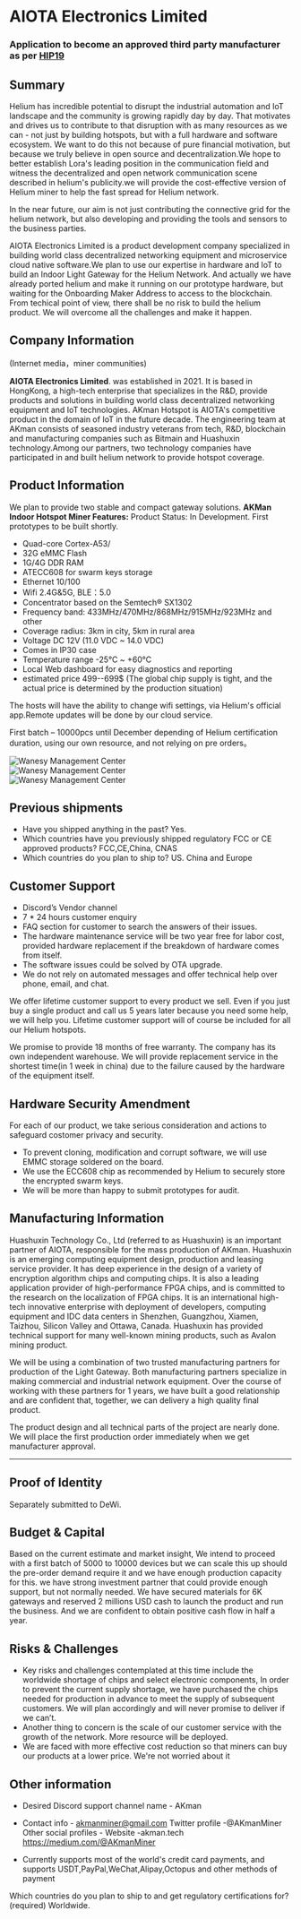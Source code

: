 # AIOTA Electronics Limited

### Application to become an approved third party manufacturer as per [HIP19](https://github.com/helium/HIP/blob/master/0019-third-party-manufacturers.md)

## Summary

Helium has incredible potential to disrupt the industrial automation and IoT landscape and the community is growing rapidly day by day. That motivates and drives us to contribute to that disruption with as many resources as we can - not just by building hotspots, but with a full hardware and software ecosystem. We want to do this not because of pure financial motivation, but because we truly believe in open source and decentralization.We hope to better establish Lora's leading position in the communication field and witness the decentralized and open network communication scene described in helium's publicity.we will provide the cost-effective version of Helium miner to help the fast spread for Helium network.

In the near future, our aim is not just contributing the connective grid for the helium network, but also developing and providing the tools and sensors to the business parties.

AIOTA Electronics Limited is a product development company specialized in building world class decentralized networking equipment and microservice cloud native software.We plan to use our expertise in hardware and IoT to build an Indoor Light Gateway for the Helium Network. And actually we have already ported helium and make it running on our prototype hardware, but waiting for the Onboarding Maker Address to access to the blockchain. From techical point of view, there shall be no risk to build the helium product. We will overcome all the challenges and make it happen.

## Company Information
(Internet media，miner communities)

**AIOTA Electronics Limited**. was established in 2021. It is based in HongKong, a high-tech enterprise that specializes in the R&D, provide products and solutions in building world class decentralized networking equipment and IoT technologies. AKman Hotspot is AIOTA's competitive product in the domain of IoT in the future decade. The engineering team at AKman consists of seasoned industry veterans from tech, R&D, blockchain and manufacturing companies such as Bitmain and Huashuxin technology.Among our partners, two technology companies have participated in and built helium network to provide hotspot coverage.


## Product Information
We plan to provide two stable and compact gateway solutions.
**AKMan Indoor Hotspot Miner Features:** 
Product Status: In Development. First prototypes to be built shortly.

* Quad-core Cortex-A53/
* 32G eMMC Flash
* 1G/4G DDR RAM
* ATECC608 for swarm keys storage
* Ethernet 10/100
* Wifi 2.4G&5G, BLE：5.0
* Concentrator based on the Semtech® SX1302
* Frequency band: 433MHz/470MHz/868MHz/915MHz/923MHz and other
* Coverage radius: 3km in city, 5km in rural area
* Voltage DC 12V (11.0 VDC ~ 14.0 VDC)
* Comes in IP30 case
* Temperature range -25°C ~ +60°C
* Local Web dashboard for easy diagnostics and reporting
* estimated price 499--699$ (The global chip supply is tight, and the actual price is determined by the production situation)


The hosts will have the ability to change wifi settings, via Helium's official app.Remote updates will be done by our cloud service.

First batch – 10000pcs until December depending of Helium certification duration, using our own resource, and not relying on pre orders。

<img src="http://akman.tech/img1.png" alt="Wanesy Management Center" />
<br/>

<img src="http://akman.tech/img2.png" alt="Wanesy Management Center" />
<br/>

<img src="http://akman.tech/img3.png" alt="Wanesy Management Center" />


## Previous shipments
* Have you shipped anything in the past? Yes.
* Which countries have you previously shipped regulatory FCC or CE approved products? FCC,CE,China, CNAS
* Which countries do you plan to ship to? US. China and Europe

## Customer Support ##

* Discord’s Vendor channel
* 7 * 24 hours customer enquiry
* FAQ section for customer to search the answers of their issues.
* The hardware maintenance service will be two year free for labor cost, provided hardware replacement if the breakdown of hardware comes from itself.
* The software issues could be solved by OTA upgrade.
* We do not rely on automated messages and offer technical help over phone, email, and chat.

We offer lifetime customer support to every product we sell. Even if you just buy a single product and call us 5 years later because you need some help, we will help you. Lifetime customer support will of course be included for all our Helium hotspots.

We promise to provide 18 months of free warranty. The company has its own independent warehouse. We will provide replacement service in the shortest time(in 1 week in china) due to the failure caused by the hardware of the equipment itself.

## Hardware Security Amendment ##

For each of our product, we take serious consideration and actions to safeguard costomer privacy and security.

* To prevent cloning, modification and corrupt software, we will use EMMC storage soldered on the board.
* We use the ECC608 chip as recommended by Helium to securely store the encrypted swarm keys.
* We will be more than happy to submit prototypes for audit. 

## Manufacturing Information ##
Huashuxin Technology Co., Ltd (referred to as Huashuxin) is an important partner of AIOTA, responsible for the mass production of AKman.
Huashuxin is an emerging computing equipment design, production and leasing service provider. It has deep experience in the design of a variety of encryption algorithm chips and computing chips. It is also a leading application provider of high-performance FPGA chips, and is committed to the research on the localization of FPGA chips. It is an international high-tech innovative enterprise with deployment of developers, computing equipment and IDC data centers in Shenzhen, Guangzhou, Xiamen, Taizhou, Silicon Valley and Ottawa, Canada. Huashuxin has provided technical support for many well-known mining products, such as Avalon mining product.

We will be using a combination of two trusted manufacturing partners for production of the Light Gateway. Both manufacturing partners specialize in making commercial and industrial network equipment. Over the course of working with these partners for 1 years, we have built a good relationship and are confident that, together, we can delivery a high quality final product.

The product design and all technical parts of the project are nearly done. We will place the first production order immediately when we get manufacturer approval.

---


## Proof of Identity

Separately submitted to DeWi.

## Budget & Capital
Based on the current estimate and market insight, We intend to proceed with a first batch of 5000 to 10000 devices but we can scale this up should the pre-order demand require it and we have enough production capacity for this. we have strong investment partner that could provide enough support, but not normally needed.
We have secured materials for 6K gateways and reserved 2 millions USD cash to launch the product and run the business. And we are confident to obtain positive cash flow in half a year.

## Risks & Challenges

* Key risks and challenges contemplated at this time include the worldwide shortage of chips and select electronic components, In order to prevent the current supply shortage, we have purchased the chips needed for production in advance to meet the supply of subsequent customers. We will plan accordingly and will never promise to deliver if we can’t.
* Another thing to concern is the scale of our customer service with the growth of the network. More resource will be deployed.
* We are faced with more effective cost reduction so that miners can buy our products at a lower price. We're not worried about it

## Other information

* Desired Discord support channel name - AKman
* Contact info - akmanminer@gmail.com
Twitter profile -@AKmanMiner
Other social profiles -
Website -akman.tech
https://medium.com/@AKmanMiner

* Currently supports most of the world's credit card payments, and supports USDT,PayPal,WeChat,Alipay,Octopus and other methods of payment


Which countries do you plan to ship to and get regulatory certifications for? (required)
Worldwide.
